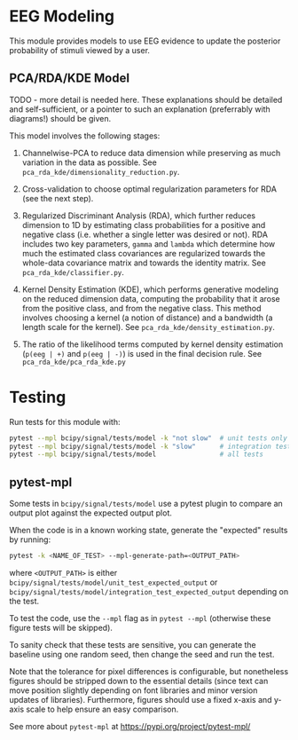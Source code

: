 # EEG Modeling

This module provides models to use EEG evidence to update the posterior probability of stimuli viewed by a user. 

## PCA/RDA/KDE Model

TODO - more detail is needed here. These explanations should be detailed and self-sufficient, or a pointer to such an explanation (preferrably with diagrams!) should be given.

This model involves the following stages:

1. Channelwise-PCA to reduce data dimension while preserving as much variation in the data as possible. See `pca_rda_kde/dimensionality_reduction.py`.

2. Cross-validation to choose optimal regularization parameters for RDA (see the next step).

3. Regularized Discriminant Analysis (RDA), which further reduces dimension to 1D by estimating class probabilities for a positive and negative class (i.e. whether a single letter was desired or not). RDA includes two key parameters, `gamma` and `lambda` which determine how much the estimated class covariances are regularized towards the whole-data covariance matrix and towards the identity matrix. See `pca_rda_kde/classifier.py`.

4. Kernel Density Estimation (KDE), which performs generative modeling on the reduced dimension data, computing the probability that it arose from the positive class, and from the negative class. This method involves choosing a kernel (a notion of distance) and a bandwidth (a length scale for the kernel). See `pca_rda_kde/density_estimation.py`.

5. The ratio of the likelihood terms computed by kernel density estimation (`p(eeg | +)` and `p(eeg | -)`) is used in the final decision rule. See `pca_rda_kde/pca_rda_kde.py`

# Testing

Run tests for this module with:
```bash
pytest --mpl bcipy/signal/tests/model -k "not slow"  # unit tests only
pytest --mpl bcipy/signal/tests/model -k "slow"      # integration tests only
pytest --mpl bcipy/signal/tests/model                # all tests
```

## pytest-mpl

Some tests in `bcipy/signal/tests/model` use a pytest plugin to compare an output plot against the expected output plot.

When the code is in a known working state, generate the "expected" results by running: 

```bash
pytest -k <NAME_OF_TEST> --mpl-generate-path=<OUTPUT_PATH>
```

where `<OUTPUT_PATH>` is either `bcipy/signal/tests/model/unit_test_expected_output` or `bcipy/signal/tests/model/integration_test_expected_output` depending on the test.

To test the code, use the `--mpl` flag as in `pytest --mpl` (otherwise these figure tests will be skipped).

To sanity check that these tests are sensitive, you can generate the baseline using one random seed, then change the seed and run the test.

Note that the tolerance for pixel differences is configurable, but nonetheless figures should be stripped down to the essential details (since text can move position slightly depending on font libraries and minor version updates of libraries). Furthermore, figures should use a fixed x-axis and y-axis scale to help ensure an easy comparison.

See more about `pytest-mpl` at https://pypi.org/project/pytest-mpl/
